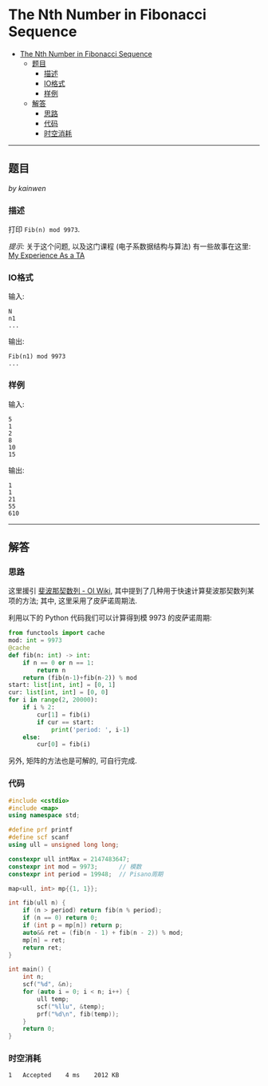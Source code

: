 # The Nth Number in Fibonacci Sequence

- [The Nth Number in Fibonacci Sequence](#the-nth-number-in-fibonacci-sequence)
  - [题目](#题目)
    - [描述](#描述)
    - [IO格式](#io格式)
    - [样例](#样例)
  - [解答](#解答)
    - [思路](#思路)
    - [代码](#代码)
    - [时空消耗](#时空消耗)

----

## 题目

_by kainwen_

### 描述

打印 `Fib(n) mod 9973`.

_提示:_ 关于这个问题, 以及这门课程 (电子系数据结构与算法) 有一些故事在这里: [My Experience As a TA](https://kainwenblog.wordpress.com/2017/09/21/my-experience-as-a-ta/)

### IO格式

输入:

```
N
n1
...
```

输出:

```
Fib(n1) mod 9973
...
```

### 样例

输入:

```
5
1
2
8
10
15
```

输出:

```
1
1
21
55
610
```

----

## 解答

### 思路

这里援引 [斐波那契数列 - OI Wiki](https://oi-wiki.org/math/combinatorics/fibonacci/), 其中提到了几种用于快速计算斐波那契数列某项的方法; 其中, 这里采用了皮萨诺周期法.

利用以下的 Python 代码我们可以计算得到模 9973 的皮萨诺周期:

```Python
from functools import cache
mod: int = 9973
@cache
def fib(n: int) -> int:
    if n == 0 or n == 1:
        return n
    return (fib(n-1)+fib(n-2)) % mod
start: list[int, int] = [0, 1]
cur: list[int, int] = [0, 0]
for i in range(2, 20000):
    if i % 2:
        cur[1] = fib(i)
        if cur == start:
            print('period: ', i-1)
    else:
        cur[0] = fib(i)
```

另外, 矩阵的方法也是可解的, 可自行完成.

### 代码

```C++
#include <cstdio>
#include <map>
using namespace std;

#define prf printf
#define scf scanf
using ull = unsigned long long;

constexpr ull intMax = 2147483647;
constexpr int mod = 9973;      // 模数
constexpr int period = 19948;  // Pisano周期

map<ull, int> mp{{1, 1}};

int fib(ull n) {
    if (n > period) return fib(n % period);
    if (n == 0) return 0;
    if (int p = mp[n]) return p;
    auto&& ret = (fib(n - 1) + fib(n - 2)) % mod;
    mp[n] = ret;
    return ret;
}

int main() {
    int n;
    scf("%d", &n);
    for (auto i = 0; i < n; i++) {
        ull temp;
        scf("%llu", &temp);
        prf("%d\n", fib(temp));
    }
    return 0;
}
```

### 时空消耗

```
1	Accepted	4 ms	2012 KB
```
